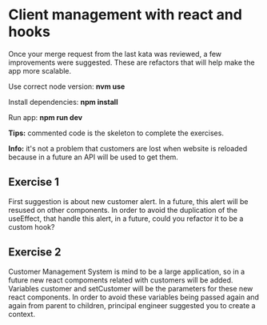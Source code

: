 # **Client management with react and hooks**
Once your merge request from the last kata was reviewed, a few improvements were suggested. These are refactors that will help make the app more scalable.

Use correct node version: **nvm use**

Install dependencies: **npm install**

Run app: **npm run dev**

**Tips:** commented code is the skeleton to complete the exercises.

**Info:** it's not a problem that customers are lost when website is reloaded because in a future an API will be used to get them.

## Exercise 1
First suggestion is about new customer alert. In a future, this alert will be resused on other components. In order to avoid the duplication of the useEffect, that handle this alert, in a future, could you refactor it to be a custom hook?

## Exercise 2
Customer Management System is mind to be a large application, so in a future new react compoments related with customers will be added. Variables customer and setCustomer will be the parameters for these new react components. In order to avoid these variables being passed again and again from parent to children, principal engineer suggested you to create a context.

